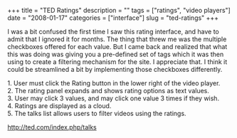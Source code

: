 +++
title = "TED Ratings"
description = ""
tags = ["ratings", "video players"]
date = "2008-01-17"
categories = ["interface"]
slug = "ted-ratings"
+++


<p>I was a bit confused the first time I saw this rating interface, and have to admit that I ignored it for months. The thing that threw me was the multiple checkboxes offered for each value. But I came back and realized that what this was doing was giving you a pre-defined set of tags which it was then using to create a filtering mechanism for the site. I appreciate that. I think it could be streamlined a bit by implementing those checkboxes differently.</p>
<div id="screens-full" class="clear"><div class="caption">1. User must click the Rating button in the lower right of the video player.</div><div class="fullimg clear"><a href="//konigi.com/media/interface/ted-rating-1.png" class="group" rel="group" title="1. User must click the Rating button in the lower right of the video player."><img src="//konigi.com/media/interface/ted-rating-1.png" alt="" class="img-responsive"></a></div></div><div id="screens-full" class="clear"><div class="caption">2. The rating panel expands and shows rating options as text values.</div><div class="fullimg clear"><a href="//konigi.com/media/interface/ted-rating-2.png" class="group" rel="group" title="2. The rating panel expands and shows rating options as text values."><img src="//konigi.com/media/interface/ted-rating-2.png" alt="" class="img-responsive"></a></div></div><div id="screens-full" class="clear"><div class="caption">3. User may click 3 values, and may click one value 3 times if they wish.</div><div class="fullimg clear"><a href="//konigi.com/media/interface/ted-rating-3.png" class="group" rel="group" title="3. User may click 3 values, and may click one value 3 times if they wish."><img src="//konigi.com/media/interface/ted-rating-3.png" alt="" class="img-responsive"></a></div></div><div id="screens-full" class="clear"><div class="caption">4. Ratings are displayed as a cloud.</div><div class="fullimg clear"><a href="//konigi.com/media/interface/ted-rating-4.png" class="group" rel="group" title="4. Ratings are displayed as a cloud."><img src="//konigi.com/media/interface/ted-rating-4.png" alt="" class="img-responsive"></a></div></div><div id="screens-full" class="clear"><div class="caption">5. The talks list allows users to filter videos using the ratings.</div><div class="fullimg clear"><a href="//konigi.com/media/interface/ted-rating-5.png" class="group" rel="group" title="5. The talks list allows users to filter videos using the ratings."><img src="//konigi.com/media/interface/ted-rating-5.png" alt="" class="img-responsive"></a></div></div>        
<p><a href="http://ted.com/index.php/talks">http://ted.com/index.php/talks</a></p>

